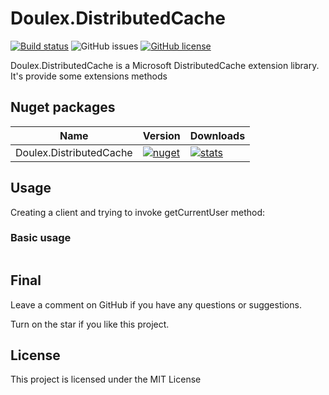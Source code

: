 # Doulex.DistributedCache
[![Build status](https://ci.appveyor.com/api/projects/status/6yuxsfe71po3ofqg?svg=true)](https://ci.appveyor.com/project/nepton/thingsboard-net)
![GitHub issues](https://img.shields.io/github/issues/nepton/Doulex.DistributedCache.svg)
[![GitHub license](https://img.shields.io/badge/license-MIT-blue.svg)](https://github.com/nepton/Doulex.DistributedCache/blob/master/LICENSE)  

Doulex.DistributedCache is a Microsoft DistributedCache extension library. It's provide some extensions methods 

## Nuget packages
| Name                    | Version                                                                                                                         | Downloads                                                                                                                        |
|-------------------------|---------------------------------------------------------------------------------------------------------------------------------|----------------------------------------------------------------------------------------------------------------------------------|
| Doulex.DistributedCache | [![nuget](https://img.shields.io/nuget/v/Doulex.DistributedCache.svg)](https://www.nuget.org/packages/Doulex.DistributedCache/) | [![stats](https://img.shields.io/nuget/dt/Doulex.DistributedCache.svg)](https://www.nuget.org/packages/Doulex.DistributedCache/) |

## Usage
Creating a client and trying to invoke getCurrentUser method:

### Basic usage

```csharp
```

## Final
Leave a comment on GitHub if you have any questions or suggestions.

Turn on the star if you like this project.

## License
This project is licensed under the MIT License
